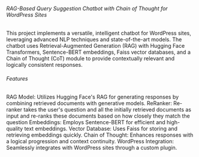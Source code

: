 <H6>RAG-Based Query Suggestion Chatbot with Chain of Thought for WordPress Sites</H6>
This project implements a versatile, intelligent chatbot for WordPress sites, leveraging advanced NLP techniques and state-of-the-art models. The chatbot uses Retrieval-Augmented Generation (RAG) with Hugging Face Transformers, Sentence-BERT embeddings, Faiss vector databases, and a Chain of Thought (CoT) module to provide contextually relevant and logically consistent responses.

<H6>Features</H6>
RAG Model: Utilizes Hugging Face's RAG for generating responses by combining retrieved documents with generative models.
ReRanker: Re-ranker takes the user's question and all the initially retrieved documents as input and re-ranks these documents based on how closely they match the question
Embeddings: Employs Sentence-BERT for efficient and high-quality text embeddings.
Vector Database: Uses Faiss for storing and retrieving embeddings quickly.
Chain of Thought: Enhances responses with a logical progression and context continuity.
WordPress Integration: Seamlessly integrates with WordPress sites through a custom plugin.
